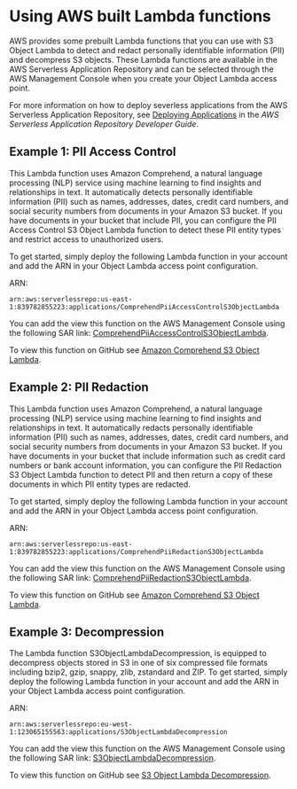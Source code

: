 # Using AWS built Lambda functions<a name="olap-examples"></a>

AWS provides some prebuilt Lambda functions that you can use with S3 Object Lambda to detect and redact personally identifiable information \(PII\) and decompress S3 objects\. These Lambda functions are available in the AWS Serverless Application Repository and can be selected through the AWS Management Console when you create your Object Lambda access point\. 

For more information on how to deploy severless applications from the AWS Serverless Application Repository, see [Deploying Applications](https://docs.aws.amazon.com/serverlessrepo/latest/devguide/serverlessrepo-consuming-applications.html) in the *AWS Serverless Application Repository Developer Guide*\.

## Example 1: PII Access Control<a name="olap-examples-1"></a>

This Lambda function uses Amazon Comprehend, a natural language processing \(NLP\) service using machine learning to find insights and relationships in text\. It automatically detects personally identifiable information \(PII\) such as names, addresses, dates, credit card numbers, and social security numbers from documents in your Amazon S3 bucket\. If you have documents in your bucket that include PII, you can configure the PII Access Control S3 Object Lambda function to detect these PII entity types and restrict access to unauthorized users\.

To get started, simply deploy the following Lambda function in your account and add the ARN in your Object Lambda access point configuration\.

ARN:

```
arn:aws:serverlessrepo:us-east-1:839782855223:applications/ComprehendPiiAccessControlS3ObjectLambda
```

You can add the view this function on the AWS Management Console using the following SAR link: [ComprehendPiiAccessControlS3ObjectLambda](https://console.aws.amazon.com/lambda/home#/create/app?applicationId=arn:aws:serverlessrepo:us-east-1:839782855223:applications/ComprehendPiiAccessControlS3ObjectLambda)\.

To view this function on GitHub see [Amazon Comprehend S3 Object Lambda](https://github.com/aws-samples/amazon-comprehend-s3-object-lambdas)\.

## Example 2: PII Redaction<a name="olap-examples-2"></a>

This Lambda function uses Amazon Comprehend, a natural language processing \(NLP\) service using machine learning to find insights and relationships in text\. It automatically redacts personally identifiable information \(PII\) such as names, addresses, dates, credit card numbers, and social security numbers from documents in your Amazon S3 bucket\. If you have documents in your bucket that include information such as credit card numbers or bank account information, you can configure the PII Redaction S3 Object Lambda function to detect PII and then return a copy of these documents in which PII entity types are redacted\.

To get started, simply deploy the following Lambda function in your account and add the ARN in your Object Lambda access point configuration\.

ARN:

```
arn:aws:serverlessrepo:us-east-1:839782855223:applications/ComprehendPiiRedactionS3ObjectLambda
```

You can add the view this function on the AWS Management Console using the following SAR link: [ComprehendPiiRedactionS3ObjectLambda](https://console.aws.amazon.com/lambda/home#/create/app?applicationId=arn:aws:serverlessrepo:us-east-1:839782855223:applications/ComprehendPiiRedactionS3ObjectLambda)\.

To view this function on GitHub see [Amazon Comprehend S3 Object Lambda](https://github.com/aws-samples/amazon-comprehend-s3-object-lambdas)\.

## Example 3: Decompression<a name="olap-examples-3"></a>

The Lambda function S3ObjectLambdaDecompression, is equipped to decompress objects stored in S3 in one of six compressed file formats including bzip2, gzip, snappy, zlib, zstandard and ZIP\. To get started, simply deploy the following Lambda function in your account and add the ARN in your Object Lambda access point configuration\.

ARN:

```
arn:aws:serverlessrepo:eu-west-1:123065155563:applications/S3ObjectLambdaDecompression
```

You can add the view this function on the AWS Management Console using the following SAR link: [S3ObjectLambdaDecompression](https://eu-west-1.console.aws.amazon.com/lambda/home?region=eu-west-1#/create/app?applicationId=arn:aws:serverlessrepo:eu-west-1:123065155563:applications/S3ObjectLambdaDecompression)\.

To view this function on GitHub see [S3 Object Lambda Decompression](https://github.com/aws-samples/amazon-s3-object-lambda-decompression)\.